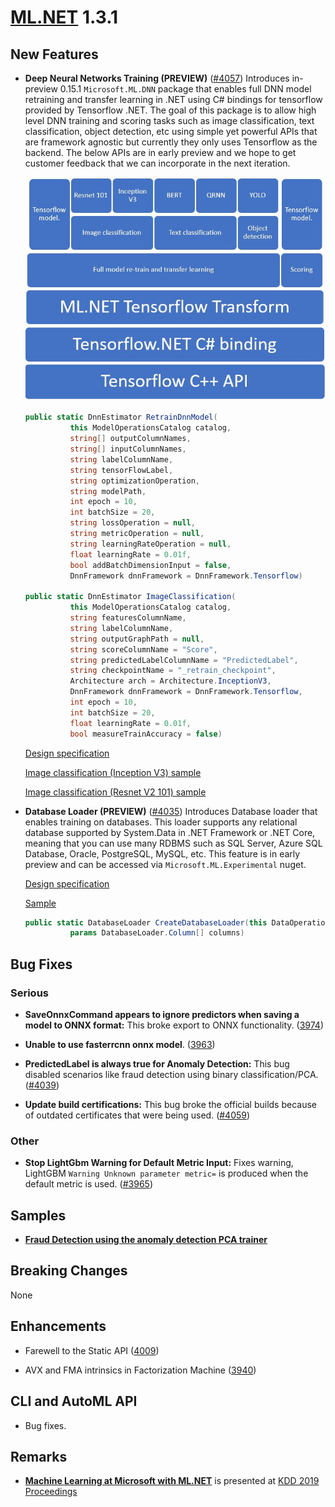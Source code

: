 # [ML.NET](http://dot.net/ml) 1.3.1

## **New Features**
- **Deep Neural Networks Training (PREVIEW)** ([#4057](https://github.com/dotnet/machinelearning/pull/4057))
  Introduces in-preview 0.15.1 `Microsoft.ML.DNN` package that enables full DNN model retraining and transfer learning in .NET using C# bindings for tensorflow provided by Tensorflow .NET. The goal of this package is to allow high level DNN training and scoring tasks such as image classification, text classification, object detection, etc using simple yet powerful APIs that are framework agnostic but currently they only uses Tensorflow as the backend. The below APIs are in early preview and we hope to get customer feedback that we can incorporate in the next iteration.

  ![DNN stack](dnn_stack.jpg)

  ```cs
  public static DnnEstimator RetrainDnnModel(
            this ModelOperationsCatalog catalog,
            string[] outputColumnNames,
            string[] inputColumnNames,
            string labelColumnName,
            string tensorFlowLabel,
            string optimizationOperation,
            string modelPath,
            int epoch = 10,
            int batchSize = 20,
            string lossOperation = null,
            string metricOperation = null,
            string learningRateOperation = null,
            float learningRate = 0.01f,
            bool addBatchDimensionInput = false,
            DnnFramework dnnFramework = DnnFramework.Tensorflow)

  public static DnnEstimator ImageClassification(
            this ModelOperationsCatalog catalog,
            string featuresColumnName,
            string labelColumnName,
            string outputGraphPath = null,
            string scoreColumnName = "Score",
            string predictedLabelColumnName = "PredictedLabel",
            string checkpointName = "_retrain_checkpoint",
            Architecture arch = Architecture.InceptionV3,
            DnnFramework dnnFramework = DnnFramework.Tensorflow,
            int epoch = 10,
            int batchSize = 20,
            float learningRate = 0.01f,
            bool measureTrainAccuracy = false)

  ```

  [Design specification](https://github.com/dotnet/machinelearning/blob/cd591dd492833964b6829e8bb2411fb81665ac6d/docs/specs/DNN/dnn_api_spec.md)

  [Image classification (Inception V3) sample](https://github.com/dotnet/machinelearning/blob/main/docs/samples/Microsoft.ML.Samples/Dynamic/ImageClassification/InceptionV3TransferLearning.cs)

  [Image classification (Resnet V2 101) sample](https://github.com/dotnet/machinelearning/blob/main/docs/samples/Microsoft.ML.Samples/Dynamic/ImageClassification/ResnetV2101TransferLearning.cs)

- **Database Loader (PREVIEW)** ([#4035](https://github.com/dotnet/machinelearning/pull/4035))
  Introduces Database loader that enables training on databases. This loader supports any relational database supported by System.Data in .NET Framework or .NET Core, meaning that you can use many RDBMS such as SQL Server, Azure SQL Database, Oracle, PostgreSQL, MySQL, etc. This feature is in early preview and can be accessed via `Microsoft.ML.Experimental` nuget.

  [Design specification](https://github.com/dotnet/machinelearning/pull/3857)

  [Sample](https://github.com/dotnet/machinelearning/blob/main/test/Microsoft.ML.Tests/DatabaseLoaderTests.cs)

  ```cs
  public static DatabaseLoader CreateDatabaseLoader(this DataOperationsCatalog catalog,
            params DatabaseLoader.Column[] columns)
  ```

## **Bug Fixes**
### Serious
- **SaveOnnxCommand appears to ignore predictors when saving a model to ONNX format:** This broke export to ONNX functionality. ([3974](https://github.com/dotnet/machinelearning/issues/3974))

- **Unable to use fasterrcnn onnx model**. ([3963](https://github.com/dotnet/machinelearning/pull/3963))

- **PredictedLabel is always true for Anomaly Detection:** This bug disabled scenarios like fraud detection using binary classification/PCA. ([#4039](https://github.com/dotnet/machinelearning/pull/4039))

- **Update build certifications:** This bug broke the official builds because of outdated certificates that were being used. ([#4059](https://github.com/dotnet/machinelearning/pull/4059))

### Other
- **Stop LightGbm Warning for Default Metric Input:** Fixes warning, LightGBM `Warning Unknown parameter metric=` is produced when the default metric is used. ([#3965](https://github.com/dotnet/machinelearning/pull/40079))

## **Samples**
- [**Fraud Detection using the anomaly detection PCA trainer**](https://github.com/dotnet/machinelearning-samples/tree/master/samples/csharp/getting-started/AnomalyDetection_CreditCardFraudDetection)

## **Breaking Changes**
None

## **Enhancements**
- Farewell to the Static API ([4009](https://github.com/dotnet/machinelearning/pull/4009))

- AVX and FMA intrinsics in Factorization Machine ([3940](https://github.com/dotnet/machinelearning/pull/3940))

## **CLI and AutoML API**
  - Bug fixes.

## **Remarks**
- [**Machine Learning at Microsoft with ML.NET**](https://arxiv.org/pdf/1905.05715.pdf) is presented at [KDD 2019 Proceedings](https://www.kdd.org/kdd2019/proceedings)





